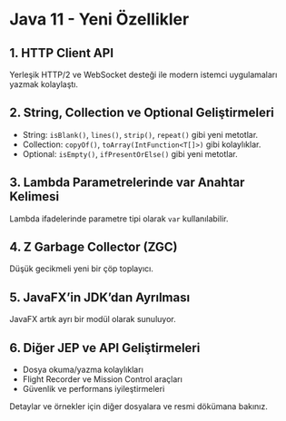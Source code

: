 # Java 11 - Yeni Özellikler

## 1. HTTP Client API
Yerleşik HTTP/2 ve WebSocket desteği ile modern istemci uygulamaları yazmak kolaylaştı.

## 2. String, Collection ve Optional Geliştirmeleri
- String: `isBlank()`, `lines()`, `strip()`, `repeat()` gibi yeni metotlar.
- Collection: `copyOf()`, `toArray(IntFunction<T[]>)` gibi kolaylıklar.
- Optional: `isEmpty()`, `ifPresentOrElse()` gibi yeni metotlar.

## 3. Lambda Parametrelerinde var Anahtar Kelimesi
Lambda ifadelerinde parametre tipi olarak `var` kullanılabilir.

## 4. Z Garbage Collector (ZGC)
Düşük gecikmeli yeni bir çöp toplayıcı.

## 5. JavaFX’in JDK’dan Ayrılması
JavaFX artık ayrı bir modül olarak sunuluyor.

## 6. Diğer JEP ve API Geliştirmeleri
- Dosya okuma/yazma kolaylıkları
- Flight Recorder ve Mission Control araçları
- Güvenlik ve performans iyileştirmeleri

Detaylar ve örnekler için diğer dosyalara ve resmi dökümana bakınız.
